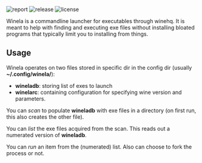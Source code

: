 ![report](https://goreportcard.com/badge/github.com/ahmadkabdullah/winela)
![release](https://img.shields.io/github/v/release/ahmadkabdullah/winela?include_prereleases&label=Release)
![license](https://img.shields.io/github/license/ahmadkabdullah/winela?label=License&style=flat&color=yellow)


Winela is a commandline launcher for executables through winehq. It is meant to help with finding and executing exe files without installing bloated programs that typically limit you to installing from things.

## Usage
Winela operates on two files stored in specific dir in the config dir (usually **~/.config/winela/**):
- **wineladb**: storing list of exes to launch
- **winelarc**: containing configuration for specifying wine version and parameters.

You can *scan* to populate **wineladb** with exe files in a directory (on first run, this also creates the other file).

You can *list* the exe files acquired from the scan. This reads out a numerated version of **wineladb**.

You can *run* an item from the (numerated) list. Also can choose to fork the process or not.
